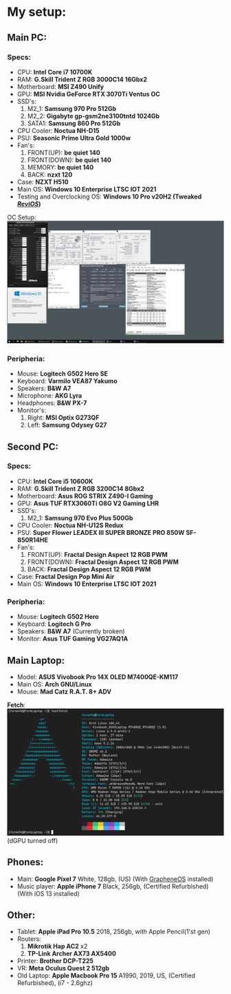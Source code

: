 # My setup:

## Main PC:

### Specs:
- CPU: **Intel Core i7 10700K**
- RAM: **G.Skill Trident Z RGB 3000C14 16Gbx2**
- Motherboard: **MSI Z490 Unify**
- GPU: **MSI Nvidia GeForce RTX 3070Ti Ventus OC**
- SSD's:
    1. M2_1: **Samsung 970 Pro 512Gb**
    2. M2_2: **Gigabyte gp-gsm2ne3100tntd 1024Gb**
    3. SATA1: **Samsung 860 Pro 512Gb**
- CPU Cooler: **Noctua NH-D15**
- PSU: **Seasonic Prime Ultra Gold 1000w**
- Fan's: 
    1. FRONT(UP): **be quiet 140**
    2. FRONT(DOWN): **be quiet 140**
    3. MEMORY: **be quiet 140**
    4. BACK: **nzxt 120**
- Case: **NZXT H510**
- Main OS: **Windows 10 Enterprise LTSC IOT 2021**
- Testing and Overclocking OS: **Windows 10 Pro v20H2 (Tweaked *[ReviOS](https://www.revi.cc)*)**

OC Setup:
[![OC Setup](./img/oc_1.jpeg)](./img/oc_1.jpeg)

### Peripheria:
- Mouse: **Logitech G502 Hero SE**
- Keyboard: **Varmilo VEA87 Yakumo**
- Speakers: **B&W A7**
- Microphone: **AKG Lyra**
- Headphones: **B&W PX-7**
- Monitor's:
    1. Right: **MSI Optix G273QF**
    2. Left: **Samsung Odysey G27**

## Second PC:

### Specs:
- CPU: **Intel Core i5 10600K**
- RAM: **G.Skill Trident Z RGB 3200C14 8Gbx2**
- Motherboard: **Asus ROG STRIX Z490-I Gaming**
- GPU: **Asus TUF RTX3060Ti O8G V2 Gaming LHR**
- SSD's:
    1. M2_1: **Samsung 970 Evo Plus 500Gb**
- CPU Cooler: **Noctua NH-U12S Redux**
- PSU: **Super Flower LEADEX III SUPER BRONZE PRO 850W SF-850R14HE**
- Fan's:
    1. FRONT(UP): **Fractal Design Aspect 12 RGB PWM**
    2. FRONT(DOWN): **Fractal Design Aspect 12 RGB PWM**
    3. BACK: **Fractal Design Aspect 12 RGB PWM**
- Case: **Fractal Design Pop Mini Air**
- Main OS: **Windows 10 Enterprise LTSC IOT 2021**

### Peripheria:
- Mouse: **Logitech G502 Hero**
- Keyboard: **Logitech G Pro**
- Speakers: **B&W A7** (Currently broken)
- Monitor: **Asus TUF Gaming VG27AQ1A**

## Main Laptop:
- Model: **ASUS Vivobook Pro 14X OLED M7400QE-KM117**
- Main OS: **Arch GNU/Linux**
- Mouse: **Mad Catz R.A.T. 8+ ADV**

**Fetch**:
[![fastfetch](./img/laptop_fastfetch.png)](./img/laptop_fastfetch.png)
(dGPU turned off)

## Phones:
- Main: **Google Pixel 7** White, 128gb, (US) (With [GrapheneOS](https://grapheneos.org/) installed)
- Music player: **Apple iPhone 7** Black, 256gb, (Certified Refurbished) (With iOS 13 installed)

## Other:
- Tablet: **Apple iPad Pro 10.5** 2018, 256gb, with Apple Pencil(1'st gen)
- Routers:
    1. **Mikrotik Hap AC2** x2
    2. **TP-Link Archer AX73 AX5400**
- Printer: **Brother DCP-T225**
- VR: **Meta Oculus Quest 2 512gb**
- Old Laptop: **Apple Macbook Pro 15** A1990, 2019, US, (Certified Refurbished), (i7 - 2.6ghz)

